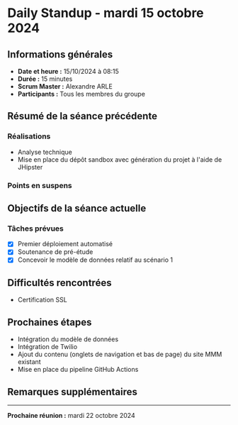 # Daily Standup - mardi 15 octobre 2024

## Informations générales

- **Date et heure :** 15/10/2024 à 08:15
- **Durée :** 15 minutes
- **Scrum Master :** Alexandre ARLE
- **Participants :** Tous les membres du groupe

## Résumé de la séance précédente

### Réalisations
- Analyse technique
- Mise en place du dépôt sandbox avec génération du projet à l'aide de JHipster

### Points en suspens


## Objectifs de la séance actuelle

### Tâches prévues
- [x] Premier déploiement automatisé
- [x] Soutenance de pré-étude
- [x] Concevoir le modèle de données relatif au scénario 1

## Difficultés rencontrées

- Certification SSL

## Prochaines étapes

- Intégration du modèle de données
- Intégration de Twilio
- Ajout du contenu (onglets de navigation et bas de page) du site MMM existant
- Mise en place du pipeline GitHub Actions

## Remarques supplémentaires

---

**Prochaine réunion :** mardi 22 octobre 2024

